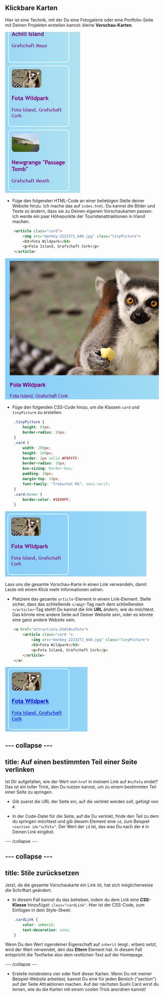 ## Klickbare Karten

Hier ist eine Technik, mit der Du eine Fotogalerie oder eine Portfolio-Seite mit Deinen Projekten erstellen kannst: kleine **Vorschau-Karten**.

![Vorschaukarte, die ein Bild als Vorschau und ein bisschen Text zeigt](images/cardsPreview.png)

+ Füge den folgenden HTML-Code an einer beliebigen Stelle deiner Website hinzu. Ich mache das auf `index.html`. Du kannst die Bilder und Texte so ändern, dass sie zu Deinen eigenen Vorschaukarten passen. Ich werde ein paar Höhepunkte der Touristenattraktionen in Irland machen.

```html
    <article class="card">
        <img src="monkey-2223271_640.jpg" class="tinyPicture">
        <h3>Fota Wildpark</h3>
        <p>Fota Island, Grafschaft Cork</p>
    </article>
```

![Bilder und Text, bevor Styles angewendet wurden](images/cardUnstyled.png)

+ Füge den folgenden CSS-Code hinzu, um die Klassen `card` und `tinyPicture` zu erstellen:

```css
    .tinyPicture {
        height: 60px;
        border-radius: 10px;
    }
    .card {
        width: 200px;
        height: 200px;
        border: 2px solid #F0FFFF;
        border-radius: 10px;
        box-sizing: border-box;
        padding: 10px;
        margin-top: 10px;
        font-family: "Trebuchet MS", sans-serif;
    }
    .card:hover {
        border-color: #1E90FF;
    }
```

![Bild und Text mit Styling, um einen kleinen Karten-Effekt zu erstellen](images/cardStyled.png)

Lass uns die gesamte Vorschau-Karte in einen Link verwandeln, damit Leute mit einem Klick mehr Informationen sehen.

+ Platziere das gesamte `article`-Element in einem Link-Element. Stelle sicher, dass das schließende `</a&gt`-Tag nach dem schließenden `</article>`-Tag steht! Du kannst die link **URL** ändern, wie du möchtest. Das könnte eine andere Seite auf Deiner Website sein, oder es könnte eine ganz andere Website sein.

```html
    <a href="attractions.html#scFota">  
        <article class="card ">
            <img src="monkey-2223271_640.jpg" class="tinyPicture">
            <h3>Fota Wildpark</h3>
            <p>Fota Island, Grafschaft Cork</p>
        </article>
    </a>
```

![Text und Bild, die in einen Link verwandelt wurden](images/cardLink.png)

## \--- collapse \---

## title: Auf einen bestimmten Teil einer Seite verlinken

Ist Dir aufgefallen, wie der Wert von `href` in meinem Link auf `#scFota` endet? Das ist ein toller Trick, den Du nutzen kannst, um zu einem bestimmten Teil einer Seite zu springen.

+ Gib zuerst die URL der Seite ein, auf die verlinkt werden soll, gefolgt von `#`.

+ In der Code-Datei für die Seite, auf die Du verlinkt, finde den Teil zu dem du springen möchtest und gib diesem Element eine `id`, zum Beispiel `<section id="scFota"`. Der Wert der `id` ist, das was Du nach der `#` in Deinen Link eingibst.

\--- /collapse \---

## \--- collapse \---

## title: Stile zurücksetzen

Jetzt, da die gesamte Vorschaukarte ein Link ist, hat sich möglicherweise die Schriftart geändert.

+ In diesem Fall kannst du das beheben, indem du dem Link eine **CSS-Klasse** hinzufügst: `class="cardLink"`. Hier ist der CSS-Code, zum Einfügen in dein Style-Sheet:

```css
    .cardLink {
        color: inherit;
        text-decoration: none;
    }
```

Wenn Du den Wert irgendeiner Eigenschaft auf `inherit` (engl.: erben) setzt, wird der Wert verwendet, den das **Eltern** Element hat. In diesem Fall entspricht die Textfarbe also dem restlichen Text auf der Homepage.

\--- /collapse \---

+ Erstelle mindestens vier oder fünf dieser Karten. Wenn Du mit meiner Beispiel-Website arbeitest, kannst Du eine für jeden Bereich ("section") auf der Seite Attraktionen machen. Auf der nächsten Sushi Card wirst du lernen, wie du die Karten mit einem coolen Trick anordnen kannst!